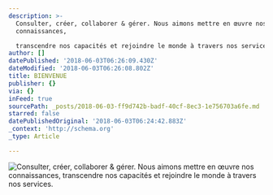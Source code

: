 ```yaml
---
description: >-
  Consulter, créer, collaborer & gérer. Nous aimons mettre en œuvre nos
  connaissances,

  transcendre nos capacités et rejoindre le monde à travers nos services. 
author: []
datePublished: '2018-06-03T06:26:09.430Z'
dateModified: '2018-06-03T06:26:08.802Z'
title: BIENVENUE
publisher: {}
via: {}
inFeed: true
sourcePath: _posts/2018-06-03-ff9d742b-badf-40cf-8ec3-1e756703a6fe.md
starred: false
datePublishedOriginal: '2018-06-03T06:24:42.883Z'
_context: 'http://schema.org'
_type: Article

---
```

![Consulter, créer, collaborer & gérer. Nous aimons mettre en œuvre nos connaissances,
transcendre nos capacités et rejoindre le monde à travers nos services. ](https://the-grid-user-content.s3-us-west-2.amazonaws.com/8886f91a-d9e5-4449-8fa8-f0739d233ace.jpg)